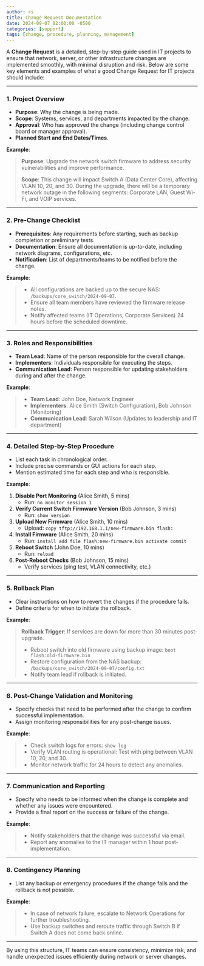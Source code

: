 ```yaml
---
author: rs
title: Change Request Documentation
date: 2024-09-07 02:00:00 -0500 
categories: [support]
tags: [change, procedure, planning, management]
---
```


A **Change Request** is a detailed, step-by-step guide used in IT projects to ensure that network, server, or other infrastructure changes are implemented smoothly, with minimal disruption and risk. Below are some key elements and examples of what a good Change Request for IT projects should include:

---

### **1. Project Overview**
   - **Purpose**: Why the change is being made.
   - **Scope**: Systems, services, and departments impacted by the change.
   - **Approval**: Who has approved the change (including change control board or manager approval).
   - **Planned Start and End Dates/Times**.

   **Example**:
   > **Purpose**: Upgrade the network switch firmware to address security vulnerabilities and improve performance.
   >
   > **Scope**: This change will impact Switch A (Data Center Core), affecting VLAN 10, 20, and 30. During the upgrade, there will be a temporary network outage in the following segments: Corporate LAN, Guest Wi-Fi, and VOIP services.

---

### **2. Pre-Change Checklist**
   - **Prerequisites**: Any requirements before starting, such as backup completion or preliminary tests.
   - **Documentation**: Ensure all documentation is up-to-date, including network diagrams, configurations, etc.
   - **Notification**: List of departments/teams to be notified before the change.

   **Example**:
   > - All configurations are backed up to the secure NAS: `/backups/core_switch/2024-09-07`.
   > - Ensure all team members have reviewed the firmware release notes.
   > - Notify affected teams (IT Operations, Corporate Services) 24 hours before the scheduled downtime.
   
---

### **3. Roles and Responsibilities**
   - **Team Lead**: Name of the person responsible for the overall change.
   - **Implementers**: Individuals responsible for executing the steps.
   - **Communication Lead**: Person responsible for updating stakeholders during and after the change.

   **Example**:
   > - **Team Lead**: John Doe, Network Engineer
   > - **Implementers**: Alice Smith (Switch Configuration), Bob Johnson (Monitoring)
   > - **Communication Lead**: Sarah Wilson (Updates to leadership and IT department)

---

### **4. Detailed Step-by-Step Procedure**
   - List each task in chronological order.
   - Include precise commands or GUI actions for each step.
   - Mention estimated time for each step and who is responsible.

   **Example**:
   1. **Disable Port Monitoring** (Alice Smith, 5 mins)
      - Run: `no monitor session 1`
   2. **Verify Current Switch Firmware Version** (Bob Johnson, 3 mins)
      - Run: `show version`
   3. **Upload New Firmware** (Alice Smith, 10 mins)
      - Upload: `copy tftp://192.168.1.1/new-firmware.bin flash:`
   4. **Install Firmware** (Alice Smith, 20 mins)
      - Run: `install add file flash:new-firmware.bin activate commit`
   5. **Reboot Switch** (John Doe, 10 mins)
      - Run: `reload`
   6. **Post-Reboot Checks** (Bob Johnson, 15 mins)
      - Verify services (ping test, VLAN connectivity, etc.)
   
---

### **5. Rollback Plan**
   - Clear instructions on how to revert the changes if the procedure fails.
   - Define criteria for when to initiate the rollback.

   **Example**:
   > **Rollback Trigger**: If services are down for more than 30 minutes post-upgrade.
   >
   > - Reboot switch into old firmware using backup image: `boot flash:old-firmware.bin`
   > - Restore configuration from the NAS backup: `/backups/core_switch/2024-09-07/config.txt`
   > - Notify team lead if rollback is initiated.

---

### **6. Post-Change Validation and Monitoring**
   - Specify checks that need to be performed after the change to confirm successful implementation.
   - Assign monitoring responsibilities for any post-change issues.

   **Example**:
   > - Check switch logs for errors: `show log`
   > - Verify VLAN routing is operational: Test with ping between VLAN 10, 20, and 30.
   > - Monitor network traffic for 24 hours to detect any anomalies.
   
---

### **7. Communication and Reporting**
   - Specify who needs to be informed when the change is complete and whether any issues were encountered.
   - Provide a final report on the success or failure of the change.

   **Example**:
   > - Notify stakeholders that the change was successful via email.
   > - Report any anomalies to the IT manager within 1 hour post-implementation.

---

### **8. Contingency Planning**
   - List any backup or emergency procedures if the change fails and the rollback is not possible.

   **Example**:
   > - In case of network failure, escalate to Network Operations for further troubleshooting.
   > - Use backup switches and reroute traffic through Switch B if Switch A does not come back online.

---

By using this structure, IT teams can ensure consistency, minimize risk, and handle unexpected issues efficiently during network or server changes.